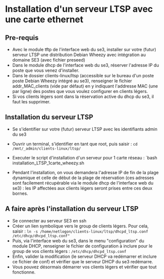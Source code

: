 # Installation d'un serveur LTSP avec une carte ethernet

## Pre-requis

* Avec le module tftp de l'interface web du se3, installer sur votre (futur) serveur LTSP une distribution Debian Wheezy avec intégration au domaine SE3 (avec fichier preseed)
* Dans le module dhcp de l'interface web du se3, réserver l'adresse IP du poste que vous venez d'installer.
* Dans le dossier clients-linux/ltsp (accessible sur le bureau d'un poste poste Debian Wheezy intégré au se3), renseigner le fichier addr_MAC_clients (vide par défaut) en y indiquant l'addresse MAC (une par ligne) des postes que vous voulez configurer en clients légers.
* Si vos clients légers sont dans la réservation active du dhcp du se3, il faut les supprimer.


## Installation du serveur LTSP

* Se s'identifier sur votre (futur) serveur LTSP avec les identifiants admin du se3
* Ouvrir un terminal, s'identifier en tant que root, puis saisir :
`cd /mnt/_admin/clients-linux/ltsp/`
* Executer le script d'installation d'un serveur pour 1 carte réseau :
`bash installation_LTSP_1carte_wheezy.sh

* Pendant l'installation, on vous demandera l'adresse IP de fin de la plage dynamique et celle de début de la plage de réservation (ces adresses sont facilement récupérable via le module dhcp de l'interface web du se3) : les IP affectées aux clients légers seront prises entre ces deux bornes.

## A faire après l'installation du serveur LTSP

* Se connecter au serveur SE3 en ssh
* Créer un lien symbolique vers le group de clients légers. Pour cela, saisir :
`ln -s /home/netlogon/clients-linux/ltsp/dhcpd_ltsp.conf /etc/dhcp/dhcpd_ltsp.conf"`
* Puis, via l'interface web du se3, dans le menu "configuration" du module DHCP, renseigner le fichier de configuration à inclure pour le group de vos clients légers :
`/etc/dhcp/dhcpd_ltsp.conf`
* Enfin, valider la modification (le serveur DHCP va redémarrer et inclure ce fichier de conf) et vérifier que le serveur DHCP du se3 redémarre.
* Vous pouvez désormais démarrer vos clients légers et vérifier que tout fonctionne.
